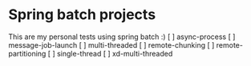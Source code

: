 # Spring batch projects

This are my personal tests using spring batch :)
[ ] async-process
[ ] message-job-launch
[ ] multi-threaded
[ ] remote-chunking
[ ] remote-partitioning
[ ] single-thread
[ ] xd-multi-threaded 